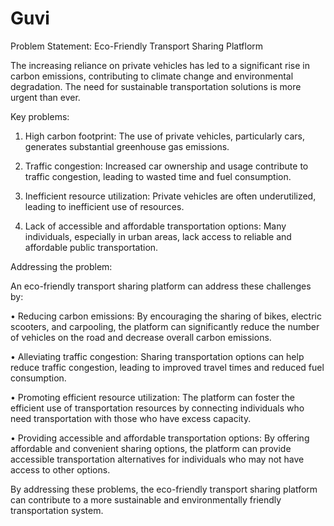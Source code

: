 # Guvi
Problem Statement: Eco-Friendly Transport Sharing Platflorm

The increasing reliance on private vehicles has led to a significant rise in carbon emissions, contributing to climate change and environmental degradation. The need for sustainable transportation solutions is more urgent than ever.

Key problems:

1.	High carbon footprint: The use of private vehicles, particularly cars, generates substantial greenhouse gas emissions.

2.	Traffic congestion: Increased car ownership and usage contribute to traffic congestion, leading to wasted time and fuel consumption.

3.	Inefficient resource utilization: Private vehicles are often underutilized, leading to inefficient use of resources.

4.	Lack of accessible and affordable transportation options: Many individuals, especially in urban areas, lack access to reliable and affordable public transportation.


Addressing the problem:

An eco-friendly transport sharing platform can address these challenges by:

•	Reducing carbon emissions: By encouraging the sharing of bikes, electric scooters, and carpooling, the platform can significantly reduce the number of vehicles on the road and decrease overall carbon emissions.

•	Alleviating traffic congestion: Sharing transportation options can help reduce traffic congestion, leading to improved travel times and reduced fuel consumption.

•	Promoting efficient resource utilization: The platform can foster the efficient use of transportation resources by connecting individuals who need transportation with those who have excess capacity.

•	Providing accessible and affordable transportation options: By offering affordable and convenient sharing options, the platform can provide accessible transportation alternatives for individuals who may not have access to other options.

By addressing these problems, the eco-friendly transport sharing platform can contribute to a more sustainable and environmentally friendly transportation system.

